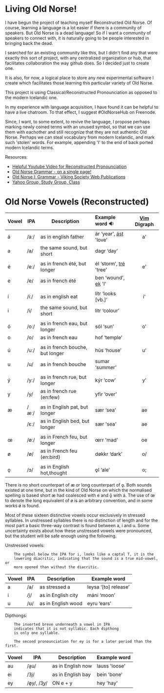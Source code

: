 Living Old Norse!
================

I have begun the project of teaching myself Reconstructed Old Norse. Of course,
learning a language is a lot easier if there is a community of speakers. But
Old Norse is a dead language! So if I want a community of speakers to connect
with, it is naturally going to be people interested in bringing back the dead.

I searched for an existing community like this, but I didn't find any that were
exactly this sort of project, with any centralized organization or hub, that
facilitates collaboration the way github does. So I decided just to create one.

It is also, for now, a logical place to store any new experimental software I
create which facilitates those learning this particular variety of Old Norse.

This project is using Classical/Reconstructed Pronounciation as opposed to
the modern Icelandic one.

In my experience with language acquisition, I have found it can be helpful to
have a live chatroom. To that effect, I suggest #OldNorseHub on Freenode.

Since, I want, to some extent, to revive the language, I propose perhaps
marking newly coined terms with an unused symbol, so that we can use them with
eachother and still recognize that they are not authentic Old Norse. Perhaps we
can steal vocabulary from modern Icelandic, and mark such 'stolen' words.  For
example, appending 'I' to the end of back ported modern Icelandic terms.


Resources:  
 * [Helpful Youtube Video for Reconstructed Pronounciation](http://www.youtube.com/watch?v=JICgNRzENoQ)
 * [Old Norse Grammar - on a single page!](http://oldnorsenews.org/2008/08/old-norse-grammar-on-a-single-page/)
 * [Old Norse I: Grammar - Viking Society Web Publications](http://www.vsnrweb-publications.org.uk/NION-1.pdf)
 * [Yahoo Group, Study Group, Class](https://groups.yahoo.com/neo/groups/norse_course/info)


Old Norse Vowels (Reconstructed)
===============================

Vowel | IPA  | Description                     | Example word :sound:          |  [Vim](http://www.vim.org) Digraph 
----- | ---- | ------------------------------- |:----------------------------- |:----------------------------------:
á     | /aː/ |  as in english father           | ár ‘year’, [ást][mp3s] 'love' |            a'
a     | /a/  |  the same sound, but short      | dagr ‘day’                    |             
      |      |                                 |                               | 
é     | /eː/ |  as in french été, but longer   | él ‘storm’, [tré][mp3s] 'tree'|            e'
e     | /e/  |  as in french été               | ben ‘wound’, [ek][mp3s] 'I'   |      
      |      |                                 |                               | 
í     | /iː/ |  as in english eat              | lítr ‘looks [vb.]’            |            i'
i     | /i/  |  the same sound, but short      | litr ‘colour’                 |
      |      |                                 |                               | 
ó     | /oː/ |  as in french eau, but longer   | sól ‘sun’                     |            o'
o     | /o/  |  as in french eau               | hof ‘temple’                  |   
      |      |                                 |                               | 
ú     | /uː/ |  as in french bouche, but longer| hús ‘house’                   |            u' 
u     | /u/  |  as in french bouche            | sumar ‘summer’                |       
      |      |                                 |                               | 
ý     | /yː/ |  as in french rue, but longer   | kýr ‘cow’                     |            y'
y     | /y/  |  as in french rue (en:few)      | yfir ‘over’                   |      
      |      |                                 |                               | 
æ     | /æː/ |  as in English pat, but longer  | sær ‘sea’                     |            ae 
      | /ɛː/ |  as in English bed, but longer  | sær 'sea'                     |            ae
      |      |                                 |                               | 
œ     | /øː/ |  as in French feu, but longer   | œrr 'mad’                     |            oe 
ø     | /ø/  |  as in French feu (en:bird)     | døkkr ‘dark’                  |            o/
      |      |                                 |                               | 
ǫ     | /ɔ/  |  as in English hot,thought      |  ǫl ‘ale’                     |            o;

[mp3s]: https://groups.yahoo.com/neo/groups/norse_course/files/OldNorseHub/Sounds/words/

There is no short counterpart of æ or long counterpart of ǫ. Both
sounds existed at one time, but in the kind of Old Norse on which the
normalised spelling is based short æ had coalesced with e and ǭ with
á. The use of œ to denote the long equivalent of ø is an arbitrary
convention, and in some works ǿ is found.

Most of these sixteen distinctive vowels occur exclusively in stressed
syllables. In unstressed syllables there is no distinction of length and
for the most part a basic three-way contrast is found between a, i and
u. Some uncertainty exists about how these unstressed vowels were
pronounced, but the student will be safe enough using the following.

Unstressed vowels:

        The symbol below the IPA for i, looks like a captal T, it is the
        lowering diacritic, indicating that the sound is a true mid-vowel, or
        more opened than without the diacritic.

Vowel | IPA  | Description                     | Example word       
----- | ---- | ------------------------------- | ------------------ 
    a | /a/  | as stressed a                   | leysa ‘[to] release’
    i | /̞i/  | as in English city              | máni ‘moon’
    u | /ʊ/  | as in English wood              | eyru ‘ears’


Dipthongs:

        The inverted breve underneath a vowel in IPA
        indicates that it is not syllabic. Each dipthong
        is only one syllable.
        
        The second pronounciation for ey is for a later period than the first.

Vowel | IPA               | Description           | Example word       
----- | ----------------- | ----------------------| ------------------ 
au    | /a̯u/              | as in English now     | lauss 'loose'  
ei    | /3̯i/              | as in English bay     | bein  'bone'  
ey    | /ø̯y/, /3̯y/        | ON e + y              | hey   'hay'  



